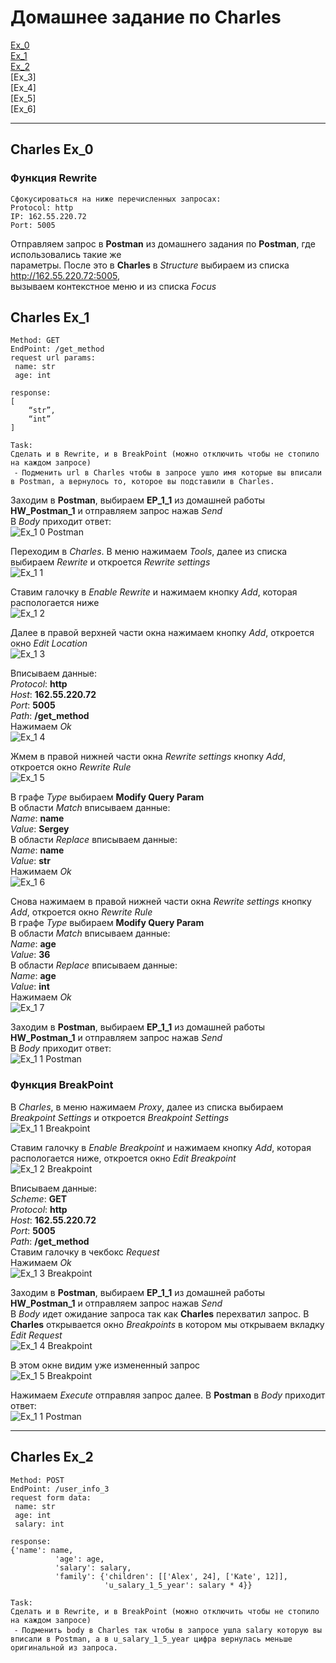 # Домашнее задание по Charles  
  
[Ex_0](#0)  
[Ex_1](#1)  
[Ex_2](#2)  
[Ex_3]  
[Ex_4]  
[Ex_5]  
[Ex_6]  
  
  ***  
  
## **Charles Ex_0**<a name="0"><a>
### Функция **Rewrite**
```
Сфокусироваться на ниже перечисленных запросах:  
Protocol: http  
IP: 162.55.220.72  
Port: 5005  
```  
Отправляем запрос в **Postman** из домашнего задания по **Postman**, где использовались такие же  
параметры. После это в **Charles** в *Structure* выбираем из списка http://162.55.220.72:5005,  
вызываем контекстное меню и из списка *Focus*  
  
## **Charles Ex_1**<a name="1"><a>  
```  
Method: GET
EndPoint: /get_method
request url params: 
 name: str
 age: int

response: 
[
    “str”,
    “int”
]

Task:
Сделать и в Rewrite, и в BreakPoint (можно отключить чтобы не стопило на каждом запросе)
 ⁃ Подменить url в Charles чтобы в запросе ушло имя которые вы вписали в Postman, а вернулось то, которое вы подставили в Charles.
```
Заходим в **Postman**, выбираем **EP_1_1** из домашней работы **HW_Postman_1** и отправляем запрос нажав *Send*  
В *Body* приходит ответ:  
![Ex_1 0 Postman](https://user-images.githubusercontent.com/51506930/180841877-28d57eff-34e9-45df-b469-68ad17bdcff9.jpg)  
  
Переходим в *Charles*. В меню нажимаем *Tools*, далее из списка выбираем *Rewrite* и откроется *Rewrite settings*  
![Ex_1 1](https://user-images.githubusercontent.com/51506930/180311980-6b0fd0e7-80c5-4b23-85ec-1318749801e5.jpg)  
  
Ставим галочку в *Enable Rewrite* и нажимаем кнопку *Add*, которая распологается ниже  
![Ex_1 2](https://user-images.githubusercontent.com/51506930/180829543-7c61cc77-3f83-4f9e-8a44-12c7dfdae7bd.jpg)  
  
Далее в правой верхней части окна нажимаем кнопку *Add*, откроется окно *Edit Location*  
![Ex_1 3](https://user-images.githubusercontent.com/51506930/180830812-853b2193-e4eb-414e-a546-92217d8ed553.jpg)  
  
Вписываем данные:  
*Protocol*: **http**  
*Host*: **162.55.220.72**  
*Port*: **5005**  
*Path*: **/get_method**  
 Нажимаем *Ok*  
![Ex_1 4](https://user-images.githubusercontent.com/51506930/180830942-d4c13bab-8052-4c0a-8e85-b089b8349790.jpg)  
  
Жмем в правой нижней части окна *Rewrite settings* кнопку *Add*, откроется окно *Rewrite Rule*  
![Ex_1 5](https://user-images.githubusercontent.com/51506930/180831686-7bfe72a9-8863-410a-9796-2536975baf10.jpg)  
  
В графе *Type* выбираем **Modify Query Param**  
В области *Match* вписываем данные:  
  *Name*: **name**  
  *Value*: **Sergey**  
В области *Replace* вписываем данные:  
  *Name*: **name**  
  *Value*: **str**  
Нажимаем *Ok*  
![Ex_1 6](https://user-images.githubusercontent.com/51506930/180833190-b02b1492-adcf-4b9f-a73e-50b71ee988b9.jpg)  
  
Снова нажимаем в правой нижней части окна *Rewrite settings* кнопку *Add*, откроется окно *Rewrite Rule*  
В графе *Type* выбираем **Modify Query Param**  
В области *Match* вписываем данные:  
  *Name*: **age**  
  *Value*: **36**  
В области *Replace* вписываем данные:  
  *Name*: **age**  
  *Value*: **int**  
Нажимаем *Ok*  
![Ex_1 7](https://user-images.githubusercontent.com/51506930/180834280-ea833e10-91bc-4760-b184-98517a0c7eb9.jpg)  

Заходим в **Postman**, выбираем **EP_1_1** из домашней работы **HW_Postman_1** и отправляем запрос нажав *Send*  
В *Body* приходит ответ:  
![Ex_1 1 Postman](https://user-images.githubusercontent.com/51506930/180841369-d01c5ea5-5a20-4cb1-b6c3-7680e1e798f5.jpg)
  
### Функция **BreakPoint**
В *Charles*, в меню нажимаем *Proxy*, далее из списка выбираем *Breakpoint Settings* и откроется *Breakpoint Settings*  
![Ex_1 1 Breakpoint](https://user-images.githubusercontent.com/51506930/180837332-2fc138de-0926-48cd-aafc-aff63ca12a6b.jpg)  
  
Ставим галочку в *Enable Breakpoint* и нажимаем кнопку *Add*, которая распологается ниже, откроется окно *Edit Breakpoint*  
![Ex_1 2 Breakpoint](https://user-images.githubusercontent.com/51506930/180837938-70a2b17f-ccbd-4588-bde4-1b8bc8002508.jpg)  
  
Вписываем данные:  
*Scheme*: **GET**  
*Protocol*: **http**  
*Host*: **162.55.220.72**  
*Port*: **5005**  
*Path*: **/get_method**  
Ставим галочку в чекбокс *Request*  
 Нажимаем *Ok*  
![Ex_1 3 Breakpoint](https://user-images.githubusercontent.com/51506930/180839158-397dfcf4-fb57-43e3-91d0-70af1315f74c.jpg)  
  
Заходим в **Postman**, выбираем **EP_1_1** из домашней работы **HW_Postman_1** и отправляем запрос нажав *Send*  
В *Body* идет ожидание запроса так как **Charles** перехватил запрос. В **Charles** открывается окно *Breakpoints* в котором мы открываем вкладку *Edit Request*  
![Ex_1 4 Breakpoint](https://user-images.githubusercontent.com/51506930/180840024-a6891902-56ac-4448-8373-dd09bd8a9cea.jpg)  
  
В этом окне видим уже измененный запрос  
![Ex_1 5 Breakpoint](https://user-images.githubusercontent.com/51506930/180840316-5cbcc93f-f29d-461a-802f-22d9439db18e.jpg)  
  
Нажимаем *Execute* отправляя запрос далее. В **Postman** в *Body* приходит ответ:  
![Ex_1 1 Postman](https://user-images.githubusercontent.com/51506930/180841451-a850cbbe-9f1e-4971-b55d-26023be529d5.jpg)  

  ***  
  
## **Charles Ex_2**<a name="2"><a>  
```
Method: POST
EndPoint: /user_info_3
request form data: 
 name: str
 age: int
 salary: int

response: 
{'name': name,
          'age': age,
          'salary': salary,
          'family': {'children': [['Alex', 24], ['Kate', 12]],
                     'u_salary_1_5_year': salary * 4}}

Task:
Сделать и в Rewrite, и в BreakPoint (можно отключить чтобы не стопило на каждом запросе)
 ⁃ Подменить body в Charles так чтобы в запросе ушла salary которую вы вписали в Postman, а в u_salary_1_5_year цифра вернулась меньше оригинальной из запроса.
```  
  
